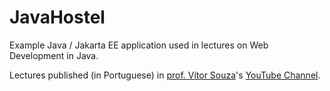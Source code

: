# JavaHostel

Example Java / Jakarta EE application used in lectures on Web Development in Java.

Lectures published (in Portuguese) in [prof. Vítor Souza](http://www.inf.ufes.br/~vitorsouza)'s [YouTube Channel](https://www.youtube.com/channel/UCaUITVUzEkIhaX5hOu1taUQ).
